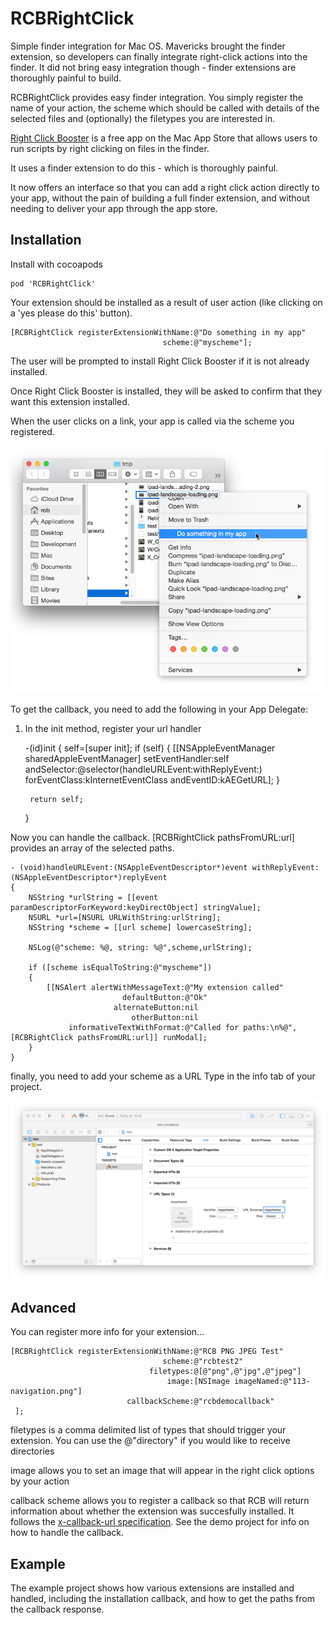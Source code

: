 # RCBRightClick

Simple finder integration for Mac OS.
Mavericks brought the finder extension, so developers can finally integrate right-click actions into the finder.
It did not bring easy integration though - finder extensions are thoroughly painful to build.

RCBRightClick provides easy finder integration. You simply register the name of your action, the scheme which should be called with details of the selected files and (optionally) the filetypes you are interested in.

[Right Click Booster][2] is a free app on the Mac App Store that allows users to run scripts by right clicking on files in the finder.

It uses a finder extension to do this - which is thoroughly painful.

It now offers an interface so that you can add a right click action directly to your app, without the pain of building a full finder extension, and without needing to deliver your app through the app store.

## Installation

Install with cocoapods

    pod 'RCBRightClick'

Your extension should be installed as a result of user action (like clicking on a 'yes please do this' button).

    [RCBRightClick registerExtensionWithName:@"Do something in my app"
                                      scheme:@"myscheme"];

The user will be prompted to install Right Click Booster if it is not already installed.

Once Right Click Booster is installed, they will be asked to confirm that they want this extension installed.

When the user clicks on a link, your app is called via the scheme you registered.

![Image of simple item](https://raw.githubusercontent.com/ConfusedVorlon/RCBRightClick/master/images/simpleItem.png)

To get the callback, you need to add the following in your App Delegate:

1) In the init method, register your url handler

    -(id)init
    {
        self=[super init];
        if (self)
        {
            [[NSAppleEventManager sharedAppleEventManager] setEventHandler:self
                                                               andSelector:@selector(handleURLEvent:withReplyEvent:)
                                                             forEventClass:kInternetEventClass
                                                                andEventID:kAEGetURL];
        }
        
        return self;
    }

Now you can handle the callback. [RCBRightClick pathsFromURL:url] provides an array of the selected paths.

    - (void)handleURLEvent:(NSAppleEventDescriptor*)event withReplyEvent:(NSAppleEventDescriptor*)replyEvent
    {
        NSString *urlString = [[event paramDescriptorForKeyword:keyDirectObject] stringValue];
        NSURL *url=[NSURL URLWithString:urlString];
        NSString *scheme = [[url scheme] lowercaseString];
        
        NSLog(@"scheme: %@, string: %@",scheme,urlString);
        
        if ([scheme isEqualToString:@"myscheme"])
        {
            [[NSAlert alertWithMessageText:@"My extension called"
                             defaultButton:@"Ok"
                           alternateButton:nil
                               otherButton:nil
                 informativeTextWithFormat:@"Called for paths:\n%@",[RCBRightClick pathsFromURL:url]] runModal];
        }
    }

finally, you need to add your scheme as a URL Type in the info tab of your project.

![Image of URL scheme](https://raw.githubusercontent.com/ConfusedVorlon/RCBRightClick/master/images/scheme.png)

## Advanced


You can register more info for your extension...

    [RCBRightClick registerExtensionWithName:@"RCB PNG JPEG Test"
                                      scheme:@"rcbtest2"
                                   filetypes:@[@"png",@"jpg",@"jpeg"]
                                       image:[NSImage imageNamed:@"113-navigation.png"]
                              callbackScheme:@"rcbdemocallback"
     ];

filetypes is a comma delimited list of types that should trigger your extension. You can use the @"directory" if you would like to receive directories

image allows you to set an image that will appear in the right click options by your action

callback scheme allows you to register a callback so that RCB will return information about whether the extension was succesfully installed. It follows the [x-callback-url specification][1]. See the demo project for info on how to handle the callback.

## Example

The example project shows how various extensions are installed and handled, including the installation callback, and how to get the paths from the callback response.


  [1]: http://x-callback-url.com/
  [2]: https://itunes.apple.com/us/app/right-click-booster/id970432740?mt=12&ign-mpt=uo%3D4
